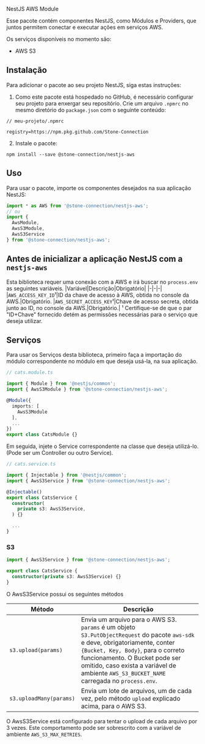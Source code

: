 NestJS AWS Module

Esse pacote contém componentes NestJS, como Módulos e Providers, que juntos permitem conectar e executar ações em serviços AWS.

Os serviços disponíveis no momento são:
- AWS S3

## Instalação
Para adicionar o pacote ao seu projeto NestJS, siga estas instruções:
1. Como este pacote está hospedado no GitHub, é necessário configurar seu projeto para enxergar seu repositório. Crie um arquivo `.npmrc` no mesmo diretório do `package.json` com o seguinte conteúdo:
```
// meu-projeto/.npmrc

registry=https://npm.pkg.github.com/Stone-Connection
```

2. Instale o pacote:
```
npm install --save @stone-connection/nestjs-aws
```

## Uso
Para usar o pacote, importe os componentes desejados na sua aplicação NestJS:
```typescript
import * as AWS from '@stone-connection/nestjs-aws';
// ou
import {
  AwsModule,
  AwsS3Module,
  AwsS3Service
} from '@stone-connection/nestjs-aws';
```

## Antes de inicializar a aplicação NestJS com a `nestjs-aws`
Esta biblioteca requer uma conexão com a AWS e irá buscar no `process.env` as seguintes variáveis.
|Variável|Descrição|Obrigatório|
|-|-|-|
|`AWS_ACCESS_KEY_ID`¹|ID da chave de acesso à AWS, obtida no console da AWS.|Obrigatório.
|`AWS_SECRET_ACCESS_KEY`¹|Chave de acesso secreta, obtida junto ao ID, no console da AWS.|Obrigatório.|
¹ Certifique-se de que o par "ID+Chave" fornecido detém as permissões necessárias para o serviço que deseja utilizar.

## Serviços
Para usar os Serviços desta biblioteca, primeiro faça a importação do módulo correspondente no módulo em que deseja usá-la, na sua aplicação.

```typescript
// cats.module.ts

import { Module } from '@nestjs/common';
import { AwsS3Module } from '@stone-connection/nestjs-aws';

@Module({
  imports: [
    AwsS3Module
  ],
  ...
})
export class CatsModule {}
```

Em seguida, injete o Service correspondente na classe que deseja utilizá-lo. (Pode ser um Controller ou outro Service).
```typescript
// cats.service.ts

import { Injectable } from '@nestjs/common';
import { AwsS3Service } from '@stone-connection/nestjs-aws';

@Injectable()
export class CatsService {
  constructor(
    private s3: AwsS3Service,
  ) {}

  ...
}
```

### S3
```typescript
import { AwsS3Service } from '@stone-connection/nestjs-aws';

export class CatsService {
  constructor(private s3: AwsS3Service) {}
}
```

O AwsS3Service possui os seguintes métodos

|Método|Descrição|
|-|-|
|`s3.upload(params)`|Envia um arquivo para o AWS S3. `params` é um objeto `S3.PutObjectRequest` do pacote `aws-sdk` e deve, obrigatoriamente, conter `{Bucket, Key, Body}`, para o correto funcionamento. O Bucket pode ser omitido, caso exista a variável de ambiente `AWS_S3_BUCKET_NAME` carregada no `process.env`.|
|`s3.uploadMany(params)`|Envia um lote de arquivos, um de cada vez, pelo método `upload` explicado acima, para o AWS S3.|

O AwsS3Service está configurado para tentar o upload de cada arquivo por 3 vezes. Este comportamento pode ser sobrescrito com a variável de ambiente `AWS_S3_MAX_RETRIES`.